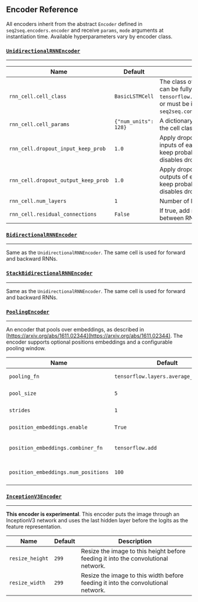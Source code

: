 ## Encoder Reference

All encoders inherit from the abstract `Encoder` defined in `seq2seq.encoders.encoder` and receive `params`, `mode` arguments at instantiation time. Available hyperparameters vary by encoder class.

### [`UnidirectionalRNNEncoder`](https://github.com/google/seq2seq/blob/master/seq2seq/encoders/rnn_encoder.py)

---

| Name | Default | Description |
| --- | --- | --- |
| `rnn_cell.cell_class` | `BasicLSTMCell` | The class of the rnn cell. Cell classes can be fully defined (e.g. `tensorflow.contrib.rnn.BasicRNNCell`) or must be in `tf.contrib.rnn` or `seq2seq.contrib.rnn_cell`. |
| `rnn_cell.cell_params` | `{"num_units": 128}` | A dictionary of parameters to pass to the cell class constructor. |
| `rnn_cell.dropout_input_keep_prob` | `1.0` | Apply dropout to the (non-recurrent) inputs of each RNN layer using this keep probability. A value of `1.0` disables dropout. |
| `rnn_cell.dropout_output_keep_prob` | `1.0`| Apply dropout to the (non-recurrent) outputs of each RNN layer using this keep probability. A value of `1.0` disables dropout. |
| `rnn_cell.num_layers` | `1` | Number of RNN layers. |
| `rnn_cell.residual_connections` | `False` | If true, add residual connections between RNN layers in the encoder. |

### [`BidirectionalRNNEncoder`](https://github.com/google/seq2seq/blob/master/seq2seq/encoders/rnn_encoder.py)

---

Same as the `UnidirectionalRNNEncoder`. The same cell is used for forward and backward RNNs.

### [`StackBidirectionalRNNEncoder`](https://github.com/google/seq2seq/blob/master/seq2seq/encoders/rnn_encoder.py)

---

Same as the `UnidirectionalRNNEncoder`. The same cell is used for forward and backward RNNs.


### [`PoolingEncoder`](https://github.com/google/seq2seq/blob/master/seq2seq/encoders/pooling_encoder.py)

---

An encoder that pools over embeddings, as described in [https://arxiv.org/abs/1611.02344](https://arxiv.org/abs/1611.02344). The encoder supports optional positions embeddings and a configurable pooling window.


| Name | Default | Description |
| --- | --- | --- |
| `pooling_fn` | `tensorflow.layers.average_pooling1d` | The 1-d pooling function to use, e.g. `tensorflow.layers.average_pooling1d`. |
| `pool_size` | `5` | The pooling window, passed as `pool_size` to the pooling function. |
| `strides` | `1` | The stride during pooling, passed as `strides` to the pooling function. |
| `position_embeddings.enable` | `True` | If true, add position embeddings to the inputs before pooling. |
| `position_embeddings.combiner_fn` | `tensorflow.add` | Function used to combine the position embeddings with the inputs. For example, `tensorflow.add`. |
| `position_embeddings.num_positions` | `100` | Size of the position embedding matrix. This should be set to the maximum sequence length of the inputs. |


### [`InceptionV3Encoder`](https://github.com/google/seq2seq/blob/master/seq2seq/encoders/image_encoder.py)

---

**This encoder is experimental**. This encoder puts the image through an InceptionV3 network and uses the last
hidden layer before the logits as the feature representation.

| Name | Default | Description |
| --- | --- | --- |
| `resize_height` | `299` | Resize the image to this height before feeding it into the convolutional network. |
| `resize_width` | `299` | Resize the image to this width before feeding it into the convolutional network. |

